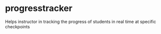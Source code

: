 # progresstracker
Helps instructor in tracking the progress of students in real time at specific checkpoints 
